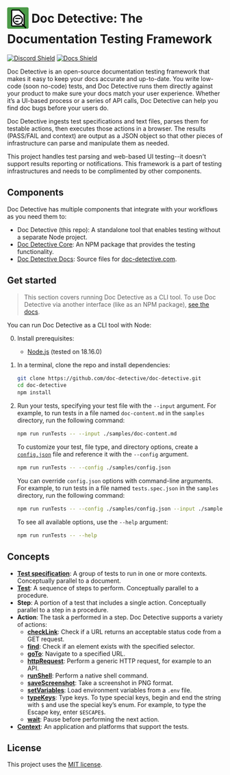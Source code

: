 # <img src="https://github.com/doc-detective/doc-detective/blob/main/icon.png" width=50 style="vertical-align:middle;margin-bottom:7px"/> Doc Detective: The Documentation Testing Framework

[![Discord Shield](https://img.shields.io/badge/chat-on%20discord-purple)](https://discord.gg/2M7wXEThfF)
[![Docs Shield](https://img.shields.io/badge/docs-doc--detective.com-blue)](https://doc-detective.com)

Doc Detective is an open-source documentation testing framework that makes it easy to keep your docs accurate and up-to-date. You write low-code (soon no-code) tests, and Doc Detective runs them directly against your product to make sure your docs match your user experience. Whether it’s a UI-based process or a series of API calls, Doc Detective can help you find doc bugs before your users do.

Doc Detective ingests test specifications and text files, parses them for testable actions, then executes those actions in a browser. The results (PASS/FAIL and context) are output as a JSON object so that other pieces of infrastructure can parse and manipulate them as needed.

This project handles test parsing and web-based UI testing--it doesn't support results reporting or notifications. This framework is a part of testing infrastructures and needs to be complimented by other components.

## Components

Doc Detective has multiple components that integrate with your workflows as you need them to:

- Doc Detective (this repo): A standalone tool that enables testing without a separate Node project.
- [Doc Detective Core](https://github.com/doc-detective/doc-detective-core/tree/2.0.0): An NPM package that provides the testing functionality.
- [Doc Detective Docs](https://github.com/doc-detective/doc-detective.github.io): Source files for [doc-detective.com](https://doc-detective.com).

## Get started

> This section covers running Doc Detective as a CLI tool. To use Doc Detective via another interface (like as an NPM package), [see the docs](https://doc-detective.com).

You can run Doc Detective as a CLI tool with Node:

0.  Install prerequisites:

    - [Node.js](https://nodejs.org/) (tested on 18.16.0)

1.  In a terminal, clone the repo and install dependencies:

    ```bash
    git clone https://github.com/doc-detective/doc-detective.git
    cd doc-detective
    npm install
    ```

1.  Run your tests, specifying your test file with the `--input` argument. For example, to run tests in a file named `doc-content.md` in the `samples` directory, run the following command:

    ```bash
    npm run runTests -- --input ./samples/doc-content.md
    ```

    To customize your test, file type, and directory options, create a [`config.json`](https://doc-detective.com/reference/schemas/config.html) file and reference it with the `--config` argument.

    ```bash
    npm run runTests -- --config ./samples/config.json
    ```

    You can override `config.json` options with command-line arguments. For example, to run tests in a file named `tests.spec.json` in the `samples` directory, run the following command:

    ```bash
    npm run runTests -- --config ./samples/config.json --input ./samples/tests.spec.json
    ```

    To see all available options, use the `--help` argument:

    ```bash
    npm run runTests -- --help
    ```

## Concepts

-   [**Test specification**](https://doc-detective.com/reference/schemas/specification.html): A group of tests to run in one or more contexts. Conceptually parallel to a document.
-   [**Test**](https://doc-detective.com/reference/schemas/test.html): A sequence of steps to perform. Conceptually parallel to a procedure.
-   **Step**: A portion of a test that includes a single action. Conceptually parallel to a step in a procedure.
-   **Action**: The task a performed in a step. Doc Detective supports a variety of actions:
    -   [**checkLink**](https://doc-detective.com/reference/schemas/checkLink.html): Check if a URL returns an acceptable status code from a GET request.
    -   [**find**](https://doc-detective.com/reference/schemas/find.html): Check if an element exists with the specified selector.
    -   [**goTo**](https://doc-detective.com/reference/schemas/goTo.html): Navigate to a specified URL.
    -   [**httpRequest**](https://doc-detective.com/reference/schemas/httpRequest.html): Perform a generic HTTP request, for example to an API.
    -   [**runShell**](https://doc-detective.com/reference/schemas/runShell.html): Perform a native shell command.
    -   [**saveScreenshot**](https://doc-detective.com/reference/schemas/saveScreenshot.html): Take a screenshot in PNG format.
    -   [**setVariables**](https://doc-detective.com/reference/schemas/setVariables.html): Load environment variables from a `.env` file.
    -   [**typeKeys**](https://doc-detective.com/reference/schemas/typeKeys.html): Type keys. To type special keys, begin and end the string with `$` and use the special key’s enum. For example, to type the Escape key, enter `$ESCAPE$`.
    -   [**wait**](https://doc-detective.com/reference/schemas/wait.html): Pause before performing the next action.
-   [**Context**](https://doc-detective.com/reference/schemas/context.html): An application and platforms that support the tests.

## License

This project uses the [MIT license](https://github.com/doc-detective/doc-detective/blob/master/LICENSE).

